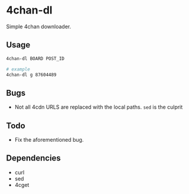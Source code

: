 4chan-dl
========

Simple 4chan downloader.

Usage
-----
```sh
4chan-dl BOARD POST_ID

# example
4chan-dl g 87604489
```

Bugs
----
* Not all 4cdn URLS are replaced with the local paths. `sed` is the culprit

Todo
----
* Fix the aforementioned bug.

Dependencies
------------

* curl
* sed
* 4cget
